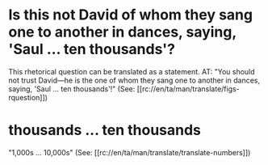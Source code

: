 # Is this not David of whom they sang one to another in dances, saying, 'Saul ... ten thousands'?

This rhetorical question can be translated as a statement. AT: "You should not trust David—he is the one of whom they sang one to another in dances, saying, 'Saul ... ten thousands'!" (See: [[rc://en/ta/man/translate/figs-rquestion]])

# thousands ... ten thousands

"1,000s ... 10,000s" (See: [[rc://en/ta/man/translate/translate-numbers]])

